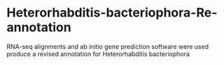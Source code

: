 # Heterorhabditis-bacteriophora-Re-annotation
RNA-seq alignments and ab initio gene prediction software were used produce a revised annotation for Heterorhabditis bacteriophora
